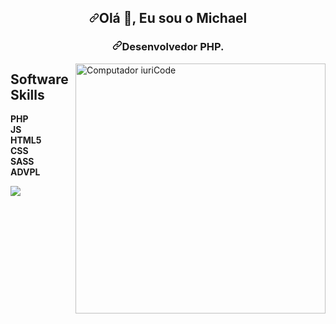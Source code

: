 <article class="markdown-body entry-content container-lg f5" itemprop="text"><h1 align="center" dir="auto"><a id="user-content-olá--eu-sou-o-Michael" class="anchor" aria-hidden="true" href="#olá--eu-sou-o-Michael"><svg class="octicon octicon-link" viewBox="0 0 16 16" version="1.1" width="16" height="16" aria-hidden="true"><path fill-rule="evenodd" d="M7.775 3.275a.75.75 0 001.06 1.06l1.25-1.25a2 2 0 112.83 2.83l-2.5 2.5a2 2 0 01-2.83 0 .75.75 0 00-1.06 1.06 3.5 3.5 0 004.95 0l2.5-2.5a3.5 3.5 0 00-4.95-4.95l-1.25 1.25zm-4.69 9.64a2 2 0 010-2.83l2.5-2.5a2 2 0 012.83 0 .75.75 0 001.06-1.06 3.5 3.5 0 00-4.95 0l-2.5 2.5a3.5 3.5 0 004.95 4.95l1.25-1.25a.75.75 0 00-1.06-1.06l-1.25 1.25a2 2 0 01-2.83 0z"></path></svg></a>Olá <g-emoji class="g-emoji" alias="wave" fallback-src="https://github.githubassets.com/images/icons/emoji/unicode/1f44b.png">👋</g-emoji>, Eu sou o Michael</h1>
<h3 align="center" dir="auto"><a id="user-content-desenvolvedor-php" class="anchor" aria-hidden="true" href="#desenvolvedor-php"><svg class="octicon octicon-link" viewBox="0 0 16 16" version="1.1" width="16" height="16" aria-hidden="true"><path fill-rule="evenodd" d="M7.775 3.275a.75.75 0 001.06 1.06l1.25-1.25a2 2 0 112.83 2.83l-2.5 2.5a2 2 0 01-2.83 0 .75.75 0 00-1.06 1.06 3.5 3.5 0 004.95 0l2.5-2.5a3.5 3.5 0 00-4.95-4.95l-1.25 1.25zm-4.69 9.64a2 2 0 010-2.83l2.5-2.5a2 2 0 012.83 0 .75.75 0 001.06-1.06 3.5 3.5 0 00-4.95 0l-2.5 2.5a3.5 3.5 0 004.95 4.95l1.25-1.25a.75.75 0 00-1.06-1.06l-1.25 1.25a2 2 0 01-2.83 0z"></path></svg></a>Desenvolvedor PHP.</h3>
<p dir="auto"><a target="_blank" rel="noopener noreferrer" href="https://camo.githubusercontent.com/9490ad55db10a321797914859491bb5fad226349e46374208d5b53bc868bf128/68747470733a2f2f75706c6f61646465696d6167656e732e636f6d2e62722f696d616765732f3030332f3037332f3036312f66756c6c2f636f6d70757465722d696c6c757374726174696f6e2e706e673f31363132373331383739"><img src="https://camo.githubusercontent.com/9490ad55db10a321797914859491bb5fad226349e46374208d5b53bc868bf128/68747470733a2f2f75706c6f61646465696d6167656e732e636f6d2e62722f696d616765732f3030332f3037332f3036312f66756c6c2f636f6d70757465722d696c6c757374726174696f6e2e706e673f31363132373331383739" width="400px" align="right" alt="Computador iuriCode" data-canonical-src="https://uploaddeimagens.com.br/images/003/073/061/full/computer-illustration.png?1612731879" style="max-width: 100%;"></a></p>
<p align="left" dir="auto"> 


<p align="left" dir="auto">
<h1>Software Skills</h1>
<a><strong>PHP<strong></a>
 <br>
<a><strong>JS<strong></a>
<br>
<a><strong>HTML5<strong></a>
<br>
<a><strong>CSS<strong></a>
<br>
<a><strong>SASS<strong></a>
<br>
<a><strong>ADVPL<strong></a>
<br>
</p>
<p align="left" dir="auto">
  <a href="https://instagram.com/michael_klucas" alt="Instagram" rel="nofollow">
  <img src="https://camo.githubusercontent.com/984eaccf99bab976d719e98bbbe5ea9602182afcfbdbc5a7e18529ecea3c5163/68747470733a2f2f696d672e736869656c64732e696f2f62616467652f2d496e7374616772616d2d4446303137343f7374796c653d666f722d7468652d6261646765266c6f676f3d696e7374616772616d266c6f676f436f6c6f723d7768697465266c696e6b3d68747470733a2f2f7777772e696e7374616772616d2e636f6d2f69757269636f64696e672f" data-canonical-src="https://img.shields.io/badge/-Instagram-DF0174?style=for-the-badge&amp;logo=instagram&amp;logoColor=white&amp;link=https://www.instagram.com/michaek_klucas/" style="max-width: 100%;"></a>
</p>  
</article>
